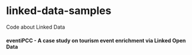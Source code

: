 # linked-data-samples
Code about Linked Data

#### eventiPCC - A case study on tourism event enrichment via Linked Open Data
